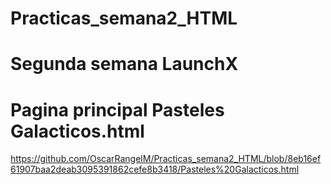 # Practicas_semana2_HTML
# Segunda semana LaunchX 
# Pagina principal Pasteles Galacticos.html
https://github.com/OscarRangelM/Practicas_semana2_HTML/blob/8eb16ef61907baa2deab3095391862cefe8b3418/Pasteles%20Galacticos.html
